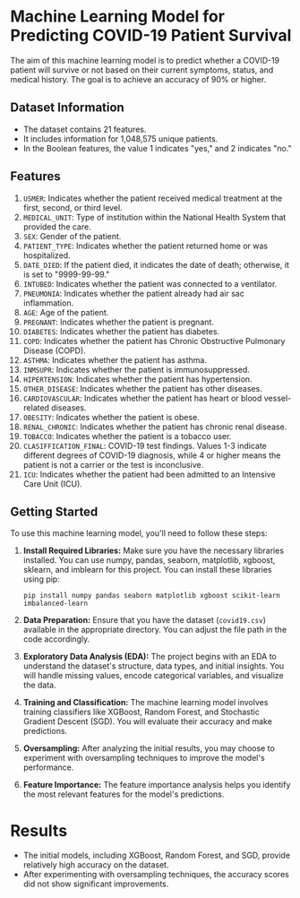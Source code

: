 # Machine Learning Model for Predicting COVID-19 Patient Survival

The aim of this machine learning model is to predict whether a COVID-19 patient will survive or not based on their current symptoms, status, and medical history. The goal is to achieve an accuracy of 90% or higher.

## Dataset Information

- The dataset contains 21 features.
- It includes information for 1,048,575 unique patients.
- In the Boolean features, the value 1 indicates "yes," and 2 indicates "no."

## Features

1. `USMER`: Indicates whether the patient received medical treatment at the first, second, or third level.
2. `MEDICAL_UNIT`: Type of institution within the National Health System that provided the care.
3. `SEX`: Gender of the patient.
4. `PATIENT_TYPE`: Indicates whether the patient returned home or was hospitalized.
5. `DATE_DIED`: If the patient died, it indicates the date of death; otherwise, it is set to "9999-99-99."
6. `INTUBED`: Indicates whether the patient was connected to a ventilator.
7. `PNEUMONIA`: Indicates whether the patient already had air sac inflammation.
8. `AGE`: Age of the patient.
9. `PREGNANT`: Indicates whether the patient is pregnant.
10. `DIABETES`: Indicates whether the patient has diabetes.
11. `COPD`: Indicates whether the patient has Chronic Obstructive Pulmonary Disease (COPD).
12. `ASTHMA`: Indicates whether the patient has asthma.
13. `INMSUPR`: Indicates whether the patient is immunosuppressed.
14. `HIPERTENSION`: Indicates whether the patient has hypertension.
15. `OTHER_DISEASE`: Indicates whether the patient has other diseases.
16. `CARDIOVASCULAR`: Indicates whether the patient has heart or blood vessel-related diseases.
17. `OBESITY`: Indicates whether the patient is obese.
18. `RENAL_CHRONIC`: Indicates whether the patient has chronic renal disease.
19. `TOBACCO`: Indicates whether the patient is a tobacco user.
20. `CLASIFFICATION_FINAL`: COVID-19 test findings. Values 1-3 indicate different degrees of COVID-19 diagnosis, while 4 or higher means the patient is not a carrier or the test is inconclusive.
21. `ICU`: Indicates whether the patient had been admitted to an Intensive Care Unit (ICU).

## Getting Started

To use this machine learning model, you'll need to follow these steps:

1. **Install Required Libraries:** Make sure you have the necessary libraries installed. You can use numpy, pandas, seaborn, matplotlib, xgboost, sklearn, and imblearn for this project. You can install these libraries using pip:

   `pip install numpy pandas seaborn matplotlib xgboost scikit-learn imbalanced-learn`

2. **Data Preparation:** Ensure that you have the dataset (`covid19.csv`) available in the appropriate directory. You can adjust the file path in the code accordingly.

3. **Exploratory Data Analysis (EDA):** The project begins with an EDA to understand the dataset's structure, data types, and initial insights. You will handle missing values, encode categorical variables, and visualize the data.

4. **Training and Classification:** The machine learning model involves training classifiers like XGBoost, Random Forest, and Stochastic Gradient Descent (SGD). You will evaluate their accuracy and make predictions.

5. **Oversampling:** After analyzing the initial results, you may choose to experiment with oversampling techniques to improve the model's performance.

6. **Feature Importance:** The feature importance analysis helps you identify the most relevant features for the model's predictions.

# Results

- The initial models, including XGBoost, Random Forest, and SGD, provide relatively high accuracy on the dataset.
- After experimenting with oversampling techniques, the accuracy scores did not show significant improvements.
